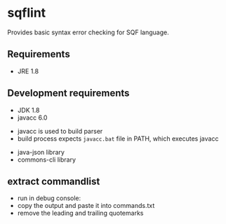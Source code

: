 # sqflint
Provides basic syntax error checking for SQF language.

## Requirements
* JRE 1.8

## Development requirements
* JDK 1.8
* javacc 6.0
 - javacc is used to build parser
 - build process expects `javacc.bat` file in PATH, which executes javacc

* java-json library
* commons-cli library


## extract commandlist
* run in debug console:
* copy the output and paste it into commands.txt
* remove the leading and trailing quotemarks